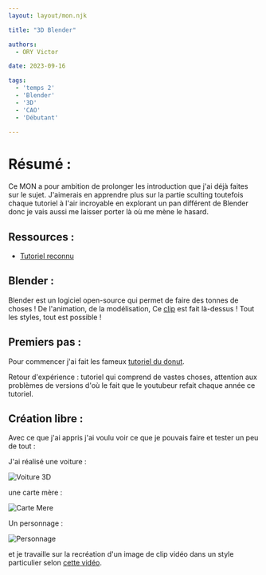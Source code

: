 ```yaml
---
layout: layout/mon.njk

title: "3D Blender"

authors:
  - ORY Victor

date: 2023-09-16

tags:
  - 'temps 2'
  - 'Blender'
  - '3D'
  - 'CAO'
  - 'Débutant'
  
---
```


# Résumé :

Ce MON a pour ambition de prolonger les introduction que j'ai déjà faites sur le sujet.
J'aimerais en apprendre plus sur la partie sculting toutefois chaque tutoriel à l'air incroyable en explorant un pan différent de Blender donc je vais aussi me laisser porter là où me mène le hasard. 

## Ressources :

- [Tutoriel reconnu](https://www.youtube.com/watch?v=B0J27sf9N1Y&list=PLjEaoINr3zgEPv5y--4MKpciLaoQYZB1Z)

## Blender :

Blender est un logiciel open-source qui permet de faire des tonnes de choses ! 
De l'animation, de la modélisation, 
Ce [clip](https://www.youtube.com/watch?v=q7YV__JxIbg) est fait là-dessus ! Tout les styles, tout est possible !

## Premiers pas :

Pour commencer j'ai fait les fameux [tutoriel du donut](https://www.youtube.com/watch?v=B0J27sf9N1Y&list=PLjEaoINr3zgEPv5y--4MKpciLaoQYZB1Z).

Retour d'expérience : tutoriel qui comprend de vastes choses, attention aux problèmes de versions d'où le fait que le youtubeur refait chaque année ce tutoriel.

## Création libre :

Avec ce que j'ai appris j'ai voulu voir ce que je pouvais faire et tester un peu de tout :

J'ai réalisé une voiture :

![Voiture 3D](../Voiture.webp )

une carte mère :

![Carte Mere](../CarteMere.webp )


Un personnage :

![Personnage](../Perso.webp )


et je travaille sur la recréation d'un image de clip vidéo dans un style particulier selon [cette vidéo](https://www.youtube.com/watch?v=ZsvZsVPhTVs).
